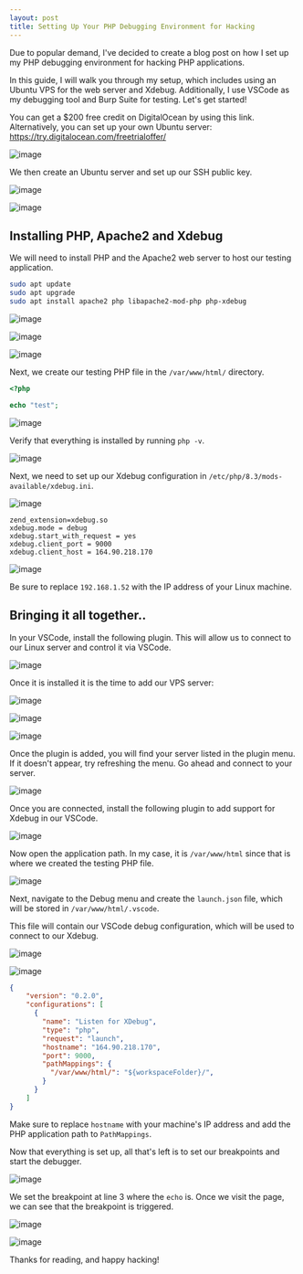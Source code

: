 ```yaml
---
layout: post
title: Setting Up Your PHP Debugging Environment for Hacking
---
```


Due to popular demand, I've decided to create a blog post on how I set up my PHP debugging environment for hacking PHP applications.

In this guide, I will walk you through my setup, which includes using an Ubuntu VPS for the web server and Xdebug. Additionally, I use VSCode as my debugging tool and Burp Suite for testing. Let's get started!

You can get a $200 free credit on DigitalOcean by using this link. Alternatively, you can set up your own Ubuntu server: https://try.digitalocean.com/freetrialoffer/

![image](https://github.com/j4k0m/j4k0m.github.io/assets/48088579/8df080cc-6c9e-4da9-a0f1-fc85191daf10)

We then create an Ubuntu server and set up our SSH public key.

![image](https://github.com/j4k0m/j4k0m.github.io/assets/48088579/92f05567-93e4-4390-9fa2-e831fae5a2e2)

![image](https://github.com/j4k0m/j4k0m.github.io/assets/48088579/0de347c3-aedf-4b4c-9818-940f6e3af052)

## Installing PHP, Apache2 and Xdebug

We will need to install PHP and the Apache2 web server to host our testing application.

```bash
sudo apt update
sudo apt upgrade
sudo apt install apache2 php libapache2-mod-php php-xdebug
```

![image](https://github.com/j4k0m/j4k0m.github.io/assets/48088579/83209a22-84c9-4985-b322-440246ae4658)

![image](https://github.com/j4k0m/j4k0m.github.io/assets/48088579/3bfaf14b-6f88-4f60-95f3-fcb514b07169)

![image](https://github.com/j4k0m/j4k0m.github.io/assets/48088579/85db032a-dae3-4f3a-8640-1382e446ab91)

Next, we create our testing PHP file in the `/var/www/html/` directory.

```php
<?php

echo "test";
```

![image](https://github.com/j4k0m/j4k0m.github.io/assets/48088579/d9bc647a-753e-41a4-abbe-e22d6ebaa419)

Verify that everything is installed by running `php -v`.

![image](https://github.com/j4k0m/j4k0m.github.io/assets/48088579/967b2b8b-9cf2-4235-9a51-0057a5dc448e)

Next, we need to set up our Xdebug configuration in `/etc/php/8.3/mods-available/xdebug.ini`.

![image](https://github.com/j4k0m/j4k0m.github.io/assets/48088579/54d1274f-49be-4298-825a-b37aa8fe063a)

```
zend_extension=xdebug.so
xdebug.mode = debug
xdebug.start_with_request = yes
xdebug.client_port = 9000
xdebug.client_host = 164.90.218.170
```

![image](https://github.com/j4k0m/j4k0m.github.io/assets/48088579/0f5f4731-a337-4306-83ba-53f5e9b4e531)

Be sure to replace `192.168.1.52` with the IP address of your Linux machine.

## Bringing it all together..

In your VSCode, install the following plugin. This will allow us to connect to our Linux server and control it via VSCode.

![image](https://github.com/j4k0m/j4k0m.github.io/assets/48088579/c8b96a8b-5acb-45bd-8896-4bc223d3d276)

Once it is installed it is the time to add our VPS server:

![image](https://github.com/j4k0m/j4k0m.github.io/assets/48088579/e6b1d663-be24-4470-98ba-6433563237b8)

![image](https://github.com/j4k0m/j4k0m.github.io/assets/48088579/24b21b50-1f37-4523-92c7-98e86a25d635)

![image](https://github.com/j4k0m/j4k0m.github.io/assets/48088579/b95edd9b-a428-4b74-bd73-79b816244997)

Once the plugin is added, you will find your server listed in the plugin menu. If it doesn't appear, try refreshing the menu. Go ahead and connect to your server.

![image](https://github.com/j4k0m/j4k0m.github.io/assets/48088579/4300b04b-2c99-4959-8b34-39d13650c0d0)

Once you are connected, install the following plugin to add support for Xdebug in our VSCode.

![image](https://github.com/j4k0m/j4k0m.github.io/assets/48088579/72f3bbdf-f149-4552-ad60-d15ef815cea9)

Now open the application path. In my case, it is `/var/www/html` since that is where we created the testing PHP file.

![image](https://github.com/j4k0m/j4k0m.github.io/assets/48088579/20ad6f6a-2030-40e9-8c1f-6b6ecabf6c72)

Next, navigate to the Debug menu and create the `launch.json` file, which will be stored in `/var/www/html/.vscode`.

This file will contain our VSCode debug configuration, which will be used to connect to our Xdebug.

![image](https://github.com/j4k0m/j4k0m.github.io/assets/48088579/4d142835-d15d-447b-af71-eeb7969aa5e9)

![image](https://github.com/j4k0m/j4k0m.github.io/assets/48088579/48389c90-5a6f-4bbd-9141-31b2a3b018b5)

```json
{
    "version": "0.2.0",
    "configurations": [
      {
        "name": "Listen for XDebug",
        "type": "php",
        "request": "launch",
        "hostname": "164.90.218.170",
        "port": 9000,
        "pathMappings": {
          "/var/www/html/": "${workspaceFolder}/",
        }
      }
    ]
}
```

Make sure to replace `hostname` with your machine's IP address and add the PHP application path to `PathMappings`.

Now that everything is set up, all that's left is to set our breakpoints and start the debugger.

![image](https://github.com/j4k0m/j4k0m.github.io/assets/48088579/2082ebe9-95a4-46f2-a815-32da5c1fd003)

We set the breakpoint at line 3 where the `echo`  is. Once we visit the page, we can see that the breakpoint is triggered.

![image](https://github.com/j4k0m/j4k0m.github.io/assets/48088579/085d3c04-23fa-4f77-8d2e-4def216e8b46)

![image](https://github.com/j4k0m/j4k0m.github.io/assets/48088579/df0d8b4e-28c1-4140-9e2f-d0fac8ffdc80)

Thanks for reading, and happy hacking!









